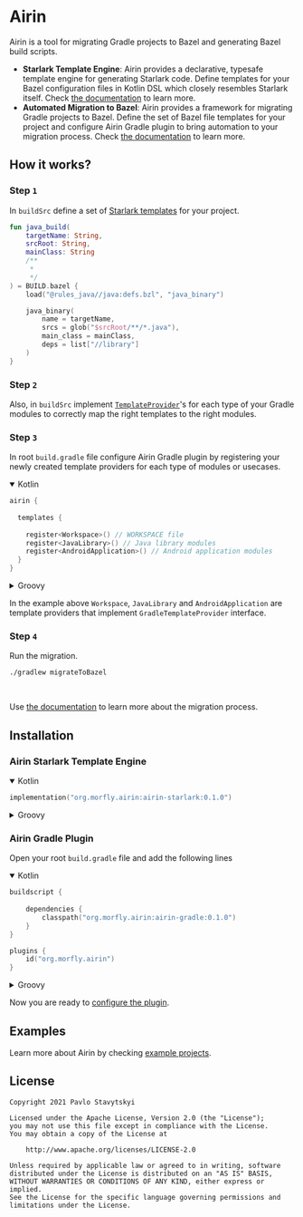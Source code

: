 # Airin
Airin is a tool for migrating Gradle projects to Bazel and generating Bazel build scripts.
- **Starlark Template Engine**: Airin provides a declarative, typesafe template engine for generating Starlark code. Define
  templates for your Bazel configuration files in Kotlin DSL which closely resembles Starlark itself. Check
  [the documentation](doc/airin_starlark_template_engine.md) to learn more.
- **Automated Migration to Bazel**: Airin provides a framework for migrating Gradle projects to Bazel. Define the set of
  Bazel file templates for your project and configure Airin Gradle plugin to bring automation to your migration process.
  Check [the documentation](doc/airin_gradle_migration.md) to learn more.

## How it works?

### Step `1`

In `buildSrc` define a set of [Starlark templates](doc/airin_starlark_template_engine.md) for your project.

```kotlin
fun java_build(
    targetName: String,
    srcRoot: String,
    mainClass: String
    /**
     *
     */
) = BUILD.bazel {
    load("@rules_java//java:defs.bzl", "java_binary")

    java_binary(
        name = targetName,
        srcs = glob("$srcRoot/**/*.java"),
        main_class = mainClass,
        deps = list["//library"]
    )
}
```
### Step `2`

Also, in `buildSrc` implement [`TemplateProvider`](doc/airin_gradle_migration.md)'s for each type of your Gradle modules to correctly map the right templates to the right modules.

### Step `3`

In root `build.gradle` file configure Airin Gradle plugin by registering your newly created template providers for each type of modules or usecases.

<details open>
<summary>Kotlin</summary>

```kotlin
airin {
  
  templates {
    
    register<Workspace>() // WORKSPACE file
    register<JavaLibrary>() // Java library modules
    register<AndroidApplication>() // Android application modules
  }
}
```
</details>

<details>
<summary>Groovy</summary>

```groovy
airin {
  
  templates {
    
    register Workspace // WORKSPACE file
    register JavaLibrary // Java library modules
    register AndroidApplication // Android application modules
  }
}
```
</details>

In the example above `Workspace`, `JavaLibrary` and `AndroidApplication` are template providers that implement `GradleTemplateProvider` interface.
### Step `4`

Run the migration.

```shell
./gradlew migrateToBazel
```
<br>

Use [the documentation](doc/airin_gradle_migration.md) to learn more about the migration process.

## Installation

### Airin Starlark Template Engine

<details open>
<summary>Kotlin </summary>

```kotlin
implementation("org.morfly.airin:airin-starlark:0.1.0")
```
</details>

<details>
<summary>Groovy</summary>

```groovy
implementation "org.morfly.airin:airin-starlark:0.1.0"
```
</details>

### Airin Gradle Plugin
Open your root `build.gradle` file and add the following lines
<details open>
<summary>Kotlin</summary>

```kotlin
buildscript {
    
    dependencies {
        classpath("org.morfly.airin:airin-gradle:0.1.0")
    }
}

plugins {
    id("org.morfly.airin")
}
```
</details>

<details>
<summary>Groovy</summary>

```groovy
buildscript {
    
    dependencies {
        classpath "org.morfly.airin:airin-gradle:0.1.0"
    }
}

plugins {
    id "org.morfly.airin"
}
```
</details>

Now you are ready to [configure the plugin](doc/airin_gradle_migration.md).

## Examples

Learn more about Airin by checking [example projects](examples).

## License

```
Copyright 2021 Pavlo Stavytskyi

Licensed under the Apache License, Version 2.0 (the "License");
you may not use this file except in compliance with the License.
You may obtain a copy of the License at

    http://www.apache.org/licenses/LICENSE-2.0

Unless required by applicable law or agreed to in writing, software
distributed under the License is distributed on an "AS IS" BASIS,
WITHOUT WARRANTIES OR CONDITIONS OF ANY KIND, either express or implied.
See the License for the specific language governing permissions and
limitations under the License.
```